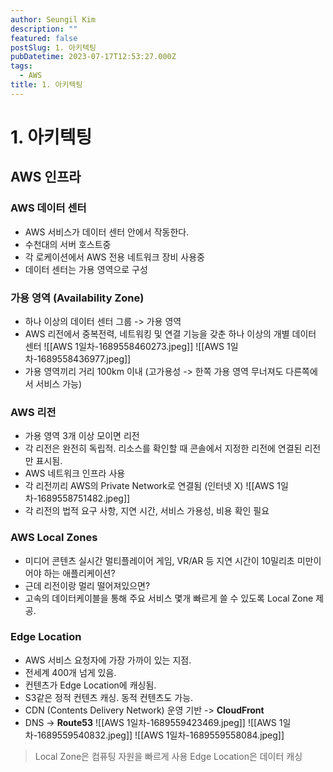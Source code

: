 ```yaml
---
author: Seungil Kim
description: ""
featured: false
postSlug: 1. 아키텍팅
pubDatetime: 2023-07-17T12:53:27.000Z
tags:
  - AWS
title: 1. 아키텍팅
---
```

# 1. 아키텍팅

## AWS 인프라

### AWS 데이터 센터
- AWS 서비스가 데이터 센터 안에서 작동한다.
- 수천대의 서버 호스트중
- 각 로케이션에서 AWS 전용 네트워크 장비 사용중
- 데이터 센터는 가용 영역으로 구성

### 가용 영역 (Availability Zone)
- 하나 이상의 데이터 센터 그룹 -> 가용 영역
- AWS 리전에서 중복전력, 네트워킹 및 연결 기능을 갖춘 하나 이상의 개별 데이터 센터
![[AWS 1일차-1689558460273.jpeg]]
![[AWS 1일차-1689558436977.jpeg]]
- 가용 영역끼리 거리 100km 이내 (고가용성 -> 한쪽 가용 영역 무너져도 다른쪽에서 서비스 가능)

### AWS 리전
- 가용 영역 3개 이상 모이면 리전
- 각 리전은 완전히 독립적. 리소스를 확인할 때 콘솔에서 지정한 리전에 연결된 리전만 표시됨.
- AWS 네트워크 인프라 사용
- 각 리전끼리 AWS의 Private Network로 연결됨 (인터넷 X)
![[AWS 1일차-1689558751482.jpeg]]
- 각 리전의 법적 요구 사항, 지연 시간, 서비스 가용성, 비용 확인 필요

### AWS Local Zones
- 미디어 콘텐츠 실시간 멀티플레이어 게임, VR/AR 등 지연 시간이 10밀리초 미만이어야 하는 애플리케이션?
- 근데 리전이랑 멀리 떨어져있으면?
- 고속의 데이터케이블을 통해 주요 서비스 몇개 빠르게 쓸 수 있도록 Local Zone 제공.

### Edge Location
- AWS 서비스 요청자에 가장 가까이 있는 지점.
- 전세계 400개 넘게 있음.
- 컨텐츠가 Edge Location에 캐싱됨.
- S3같은 정적 컨텐츠 캐싱. 동적 컨텐츠도 가능.
- CDN (Contents Delivery Network) 운영 기반 -> **CloudFront**
- DNS -> **Route53**
![[AWS 1일차-1689559423469.jpeg]]
![[AWS 1일차-1689559540832.jpeg]]
![[AWS 1일차-1689559558084.jpeg]]

> Local Zone은 컴퓨팅 자원을 빠르게 사용
> Edge Location은 데이터 캐싱
